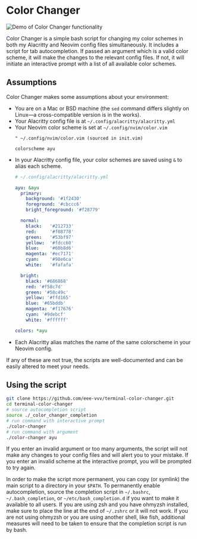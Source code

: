 # Color Changer

![Demo of Color Changer functionality](./color.gif)

Color Changer is a simple bash script for changing my color schemes in both my Alacritty and Neovim config files simultaneously. It includes a script for tab autocompletion. If passed an argument which is a valid color scheme, it will make the changes to the relevant config files. If not, it will initiate an interactive prompt with a list of all available color schemes.

## Assumptions

Color Changer makes some assumptions about your environment:

- You are on a Mac or BSD machine (the `sed` command differs slightly on Linux—a cross-compatible version is in the works).
- Your Alacritty config file is at `~/.config/alacritty/alacritty.yml`
- Your Neovim color scheme is set at `~/.config/nvim/color.vim`
    ```vim
    " ~/.config/nvim/color.vim (sourced in init.vim)
    
    colorscheme ayu
    ```
- In your Alacritty config file, your color schemes are saved using `&` to alias each scheme.
    ```yml
    # ~/.config/alacritty/alacritty.yml

    ayu: &ayu
      primary:
        background: '#1f2430'
        foreground: '#cbccc6'
        bright_foreground: '#f28779'

      normal:
        black:   '#212733'
        red:     '#f08778'
        green:   '#53bf97'
        yellow:  '#fdcc60'
        blue:    '#60b8d6' 
        magenta: '#ec7171'
        cyan:    '#98e6ca'
        white:   '#fafafa'

      bright:
        black: '#686868'
        red: '#f58c7d'
        green: '#58c49c'
        yellow: '#ffd165'
        blue: '#65bddb'
        magenta: '#f17676'
        cyan: '#9debcf'
        white: '#ffffff'

    colors: *ayu
    ```
- Each Alacritty alias matches the name of the same colorscheme in your Neovim config.

If any of these are not true, the scripts are well-documented and can be easily altered to meet your needs.

## Using the script

```bash
git clone https://github.com/eee-vvv/terminal-color-changer.git
cd terminal-color-changer
# source autocompletion script
source ./_color_changer_completion
# run command with interactive prompt
./color-changer
# run command with argument
./color-changer ayu
```

If you enter an invalid argument or too many arguments, the script will not make any changes to your config files and will alert you to your mistake. If you enter an invalid scheme at the interactive prompt, you will be prompted to try again.

In order to make the script more permanent, you can copy (or symlink) the main script to a directory in your `$PATH`. To permanently enable autocompletion, source the completion script in `~/.bashrc`, `~/.bash_completion`, or `~/etc/bash_completion.d` if you want to make it available to all users. If you are using zsh and you have ohmyzsh installed, make sure to place the line at the end of `~/.zshrc` or it will not work. If you are not using ohmyzsh or you are using another shell, like fish, additional measures will need to be taken to ensure that the completion script is run by bash.
